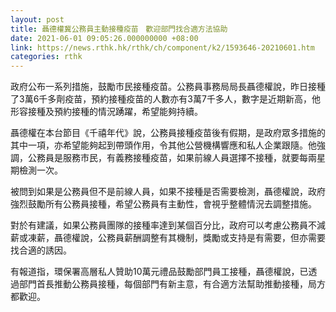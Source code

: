 ```yaml
---
layout: post
title: 聶德權冀公務員主動接種疫苗　歡迎部門找合適方法協助
date: 2021-06-01 09:05:26.000000000 +08:00
link: https://news.rthk.hk/rthk/ch/component/k2/1593646-20210601.htm
categories: rthk
---
```


政府公布一系列措施，鼓勵市民接種疫苗。公務員事務局局長聶德權說，昨日接種了3萬6千多劑疫苗，預約接種疫苗的人數亦有3萬7千多人，數字是近期新高，他形容接種及預約接種的情況踴躍，希望能夠持續。

聶德權在本台節目《千禧年代》說，公務員接種疫苗後有假期，是政府眾多措施的其中一項，亦希望能夠起到帶頭作用，令其他公營機構響應和私人企業跟隨。他強調，公務員是服務市民，有義務接種疫苗，如果前線人員選擇不接種，就要每兩星期檢測一次。

被問到如果是公務員但不是前線人員，如果不接種是否需要檢測，聶德權說，政府強烈鼓勵所有公務員接種，希望公務員有主動性，會視乎整體情況去調整措施。

對於有建議，如果公務員團隊的接種率達到某個百分比，政府可以考慮公務員不減薪或凍薪，聶德權說，公務員薪酬調整有其機制，獎勵或支持是有需要，但亦需要找合適的誘因。

有報道指，環保署高層私人贊助10萬元禮品鼓勵部門員工接種，聶德權說，已透過部門首長推動公務員接種，每個部門有新主意，有合適方法幫助推動接種，局方都歡迎。
